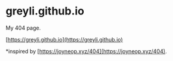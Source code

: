 # greyli.github.io

My 404 page.

[https://greyli.github.io](https://greyli.github.io)

*inspired by [https://joyneop.xyz/404](https://joyneop.xyz/404).

